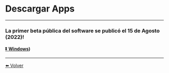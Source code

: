 # Descargar Apps

---

### La primer beta pública del software se publicó el 15 de Agosto (2022)!


#### [⏬ Windows]([https://github.com/labunsl/LibreLabUNSL/raw/main/C%C3%B3digo%20Software%20LibreLab/LibreLab_v.13_windows_binarios/LibreLabSetup.msi))

---


[⬅️ Volver](./)
